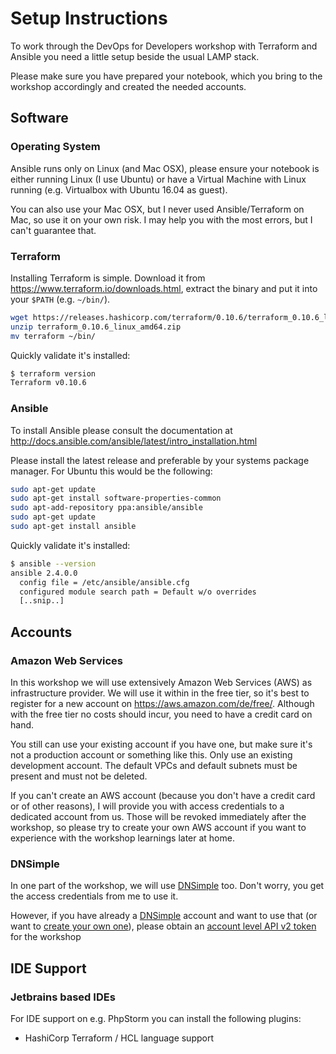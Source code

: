 # Setup Instructions

To work through the DevOps for Developers workshop with Terraform and Ansible you need a little setup beside the usual LAMP stack.

Please make sure you have prepared your notebook, which you bring to the workshop accordingly and created the needed accounts.

## Software

### Operating System

Ansible runs only on Linux (and Mac OSX), please ensure your notebook is either running Linux (I use Ubuntu) or have a Virtual Machine with Linux running (e.g. Virtualbox with Ubuntu 16.04 as guest).

You can also use your Mac OSX, but I never used Ansible/Terraform on Mac, so use it on your own risk. I may help you with the most errors, but I can't guarantee that.

### Terraform

Installing Terraform is simple. Download it from https://www.terraform.io/downloads.html, extract the binary and put it into your `$PATH` (e.g. `~/bin/`).

```bash
wget https://releases.hashicorp.com/terraform/0.10.6/terraform_0.10.6_linux_amd64.zip
unzip terraform_0.10.6_linux_amd64.zip
mv terraform ~/bin/
```

Quickly validate it's installed:

```bash
$ terraform version
Terraform v0.10.6
```

### Ansible

To install Ansible please consult the documentation at http://docs.ansible.com/ansible/latest/intro_installation.html

Please install the latest release and preferable by your systems package manager. For Ubuntu this would be the following:

```bash
sudo apt-get update
sudo apt-get install software-properties-common
sudo apt-add-repository ppa:ansible/ansible
sudo apt-get update
sudo apt-get install ansible
```

Quickly validate it's installed:

```bash
$ ansible --version
ansible 2.4.0.0
  config file = /etc/ansible/ansible.cfg
  configured module search path = Default w/o overrides
  [..snip..]
```

## Accounts

### Amazon Web Services

In this workshop we will use extensively Amazon Web Services (AWS) as infrastructure provider. We will use it within in the free tier, so it's best to register for a new account on https://aws.amazon.com/de/free/. Although with the free tier no costs should incur, you need to have a credit card on hand.

You still can use your existing account if you have one, but make sure it's not a production account or something like this. Only use an existing development account. The default VPCs and default subnets must be present and must not be deleted. 

If you can't create an AWS account (because you don't have a credit card or of other reasons), I will provide you with access credentials to a dedicated account from us. Those will be revoked immediately after the workshop, so please try to create your own AWS account if you want to experience with the workshop learnings later at home.

### DNSimple

In one part of the workshop, we will use [DNSimple](https://dnsimple.com/r/48cc3d40126b11) too. Don't worry, you get the access credentials from me to use it.

However, if you have already a [DNSimple](https://dnsimple.com/r/48cc3d40126b11) account and want to use that (or want to [create your own one](https://dnsimple.com/r/48cc3d40126b11)), please obtain an [account level API v2 token](https://support.dnsimple.com/articles/api-access-token/) for the workshop

## IDE Support

### Jetbrains based IDEs

For IDE support on e.g. PhpStorm you can install the following plugins:

- HashiCorp Terraform / HCL language support
